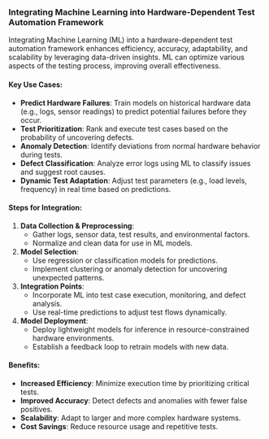 
### Integrating Machine Learning into Hardware-Dependent Test Automation Framework

Integrating Machine Learning (ML) into a hardware-dependent test automation framework enhances efficiency, accuracy, adaptability, and scalability by leveraging data-driven insights. ML can optimize various aspects of the testing process, improving overall effectiveness.
#### Key Use Cases:
-   **Predict Hardware Failures**: Train models on historical hardware data (e.g., logs, sensor readings) to predict potential failures before they occur.
-   **Test Prioritization**: Rank and execute test cases based on the probability of uncovering defects.
-   **Anomaly Detection**: Identify deviations from normal hardware behavior during tests.
-   **Defect Classification**: Analyze error logs using ML to classify issues and suggest root causes.
-   **Dynamic Test Adaptation**: Adjust test parameters (e.g., load levels, frequency) in real time based on predictions.

#### Steps for Integration:

1.  **Data Collection & Preprocessing**:
    -   Gather logs, sensor data, test results, and environmental factors.
    -   Normalize and clean data for use in ML models.
2.  **Model Selection**:
    -   Use regression or classification models for predictions.
    -   Implement clustering or anomaly detection for uncovering unexpected patterns.
3.  **Integration Points**:
    -   Incorporate ML into test case execution, monitoring, and defect analysis.
    -   Use real-time predictions to adjust test flows dynamically.
4.  **Model Deployment**:
    -   Deploy lightweight models for inference in resource-constrained hardware environments.
    -   Establish a feedback loop to retrain models with new data.

#### Benefits:
-   **Increased Efficiency**: Minimize execution time by prioritizing critical tests.
-   **Improved Accuracy**: Detect defects and anomalies with fewer false positives.
-   **Scalability**: Adapt to larger and more complex hardware systems.
-   **Cost Savings**: Reduce resource usage and repetitive tests.
